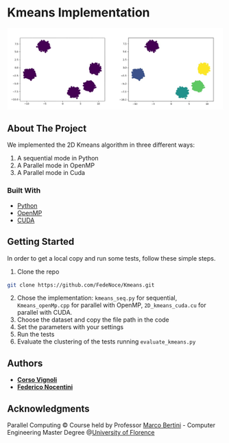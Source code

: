 # Kmeans Implementation

![alt text](https://github.com/FedeNoce/Kmeans/blob/master/.idea/c.jpg)

## About The Project
We implemented the 2D Kmeans algorithm in three different ways:
1) A sequential mode in Python
2) A Parallel mode in OpenMP
3) A Parallel mode in Cuda

### Built With

* [Python](https://www.python.org/)
* [OpenMP](https://www.openmp.org/)
* [CUDA](https://developer.nvidia.com/cuda-zone)

## Getting Started

In order to get a local copy and run some tests, follow these simple steps.

1. Clone the repo
```sh
git clone https://github.com/FedeNoce/Kmeans.git
```
2. Chose the implementation:  ```kmeans_seq.py``` for sequential, ```Kmeans_openMp.cpp``` for parallel with OpenMP, ```2D_kmeans_cuda.cu``` for parallel with CUDA.
3. Choose the dataset and copy the file path in the code
4. Set the parameters with your settings
5. Run the tests
6. Evaluate the clustering of the tests running ```evaluate_kmeans.py``` 
## Authors

* [**Corso Vignoli**](https://github.com/CVignoli)
* [**Federico Nocentini**](https://github.com/FedeNoce)


## Acknowledgments
Parallel Computing © Course held by Professor [Marco Bertini](https://www.unifi.it/p-doc2-2020-0-A-2b333d2d3529-1.html) - Computer Engineering Master Degree @[University of Florence](https://www.unifi.it/changelang-eng.html)
